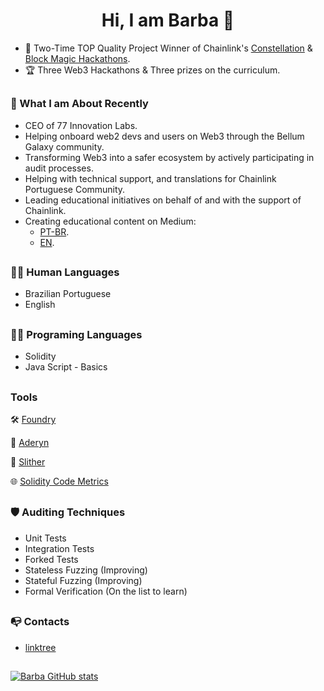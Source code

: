 <h1 align="center">Hi, I am Barba 👋</h1>

- 🏅 Two-Time TOP Quality Project Winner of Chainlink's [Constellation](https://devpost.com/software/horizon-8qkbv0) & [Block Magic Hackathons](https://devpost.com/software/trident-d2lakz).
- 🏆 Three Web3 Hackathons & Three prizes on the curriculum.

##
<h3 align="left"> 💪 What I am About Recently </h3>

- CEO of 77 Innovation Labs.
- Helping onboard web2 devs and users on Web3 through the Bellum Galaxy community.
- Transforming Web3 into a safer ecosystem by actively participating in audit processes.
- Helping with technical support, and translations for Chainlink Portuguese Community.
- Leading educational initiatives on behalf of and with the support of Chainlink.
- Creating educational content on Medium:
  - [PT-BR](https://medium.com/bellum-galaxy-community).
  - [EN](https://medium.com/@i3arba).

##

<h3 align="left"> 👩‍💻 Human Languages </h3>

- Brazilian Portuguese
- English

##

<h3 align="left"> 👩‍💻 Programing Languages </h3>

- Solidity
- Java Script - Basics

##

<h3 align="left"> Tools </h3>

  🛠️ [Foundry](https://book.getfoundry.sh/)
  
  🦜 [Aderyn](https://github.com/Cyfrin/aderyn?tab=readme-ov-file)
  
  🐍 [Slither](https://github.com/crytic/slither)
  
  🌐 [Solidity Code Metrics](https://marketplace.visualstudio.com/items?itemName=tintinweb.solidity-metrics)

##

<h3 align="left"> 🛡 Auditing Techniques </h3>

- Unit Tests
- Integration Tests
- Forked Tests
- Stateless Fuzzing (Improving)
- Stateful Fuzzing (Improving)
- Formal Verification (On the list to learn)

##

<h3 align="left">📭 Contacts</h3>

- [linktree](https://linktr.ee/i3arba)

##

[![Barba GitHub stats](https://hits.seeyoufarm.com/api/count/incr/badge.svg?url=https%3A%2F%2Fgithub.com%2F{i3arba}1212%2Fhit-counter)](https://github.com/i3arba)

